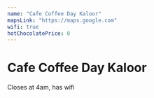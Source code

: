 ```yaml
---
name: "Cafe Coffee Day Kaloor"
mapsLink: "https://maps.google.com"
wifi: true
hotChocolatePrice: 0
---
```


# Cafe Coffee Day Kaloor

Closes at 4am, has wifi 